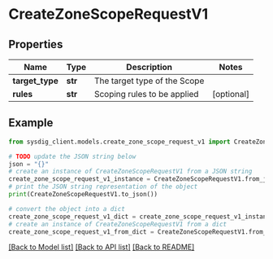 # CreateZoneScopeRequestV1


## Properties

Name | Type | Description | Notes
------------ | ------------- | ------------- | -------------
**target_type** | **str** | The target type of the Scope | 
**rules** | **str** | Scoping rules to be applied | [optional] 

## Example

```python
from sysdig_client.models.create_zone_scope_request_v1 import CreateZoneScopeRequestV1

# TODO update the JSON string below
json = "{}"
# create an instance of CreateZoneScopeRequestV1 from a JSON string
create_zone_scope_request_v1_instance = CreateZoneScopeRequestV1.from_json(json)
# print the JSON string representation of the object
print(CreateZoneScopeRequestV1.to_json())

# convert the object into a dict
create_zone_scope_request_v1_dict = create_zone_scope_request_v1_instance.to_dict()
# create an instance of CreateZoneScopeRequestV1 from a dict
create_zone_scope_request_v1_from_dict = CreateZoneScopeRequestV1.from_dict(create_zone_scope_request_v1_dict)
```
[[Back to Model list]](../README.md#documentation-for-models) [[Back to API list]](../README.md#documentation-for-api-endpoints) [[Back to README]](../README.md)


